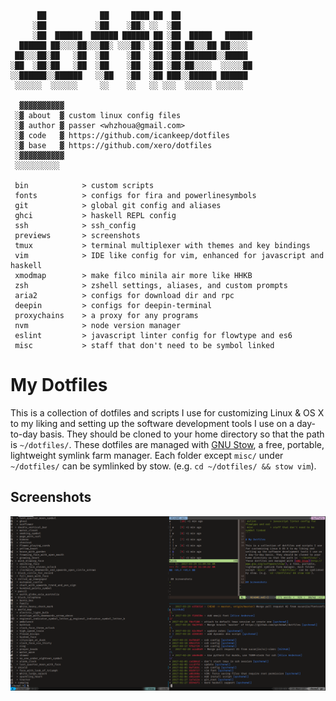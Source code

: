 ```
      ██            ██     ████ ██  ██
     ░██           ░██    ░██░ ░░  ░██
     ░██  ██████  ██████ ██████ ██ ░██  █████   ██████
  ██████ ██░░░░██░░░██░ ░░░██░ ░██ ░██ ██░░░██ ██░░░░
 ██░░░██░██   ░██  ░██    ░██  ░██ ░██░███████░░█████
░██  ░██░██   ░██  ░██    ░██  ░██ ░██░██░░░░  ░░░░░██
░░██████░░██████   ░░██   ░██  ░██ ███░░██████ ██████
 ░░░░░░  ░░░░░░     ░░    ░░   ░░ ░░░  ░░░░░░ ░░░░░░

  ▓▓▓▓▓▓▓▓▓▓
 ░▓ about  ▓ custom linux config files
 ░▓ author ▓ passer <whzhoua@gmail.com>
 ░▓ code   ▓ https://github.com/icankeep/dotfiles
 ░▓ base   ▓ https://github.com/xero/dotfiles
 ░▓▓▓▓▓▓▓▓▓▓
 ░░░░░░░░░░

 bin            > custom scripts
 fonts          > configs for fira and powerlinesymbols
 git            > global git config and aliases
 ghci           > haskell REPL config
 ssh            > ssh_config
 previews       > screenshots
 tmux           > terminal multiplexer with themes and key bindings
 vim            > IDE like config for vim, enhanced for javascript and haskell
 xmodmap        > make filco minila air more like HHKB
 zsh            > zshell settings, aliases, and custom prompts
 aria2          > configs for download dir and rpc
 deepin         > configs for deepin-terminal
 proxychains    > a proxy for any programs
 nvm            > node version manager
 eslint         > javascript linter config for flowtype and es6
 misc           > staff that don't need to be symbol linked
```

# My Dotfiles

This is a collection of dotfiles and scripts I use for customizing Linux & OS X to my liking and setting up the software development tools I use on a day-to-day basis. They should be cloned to your home directory so that the path is `~/dotfiles/`. These dotfiles are managed with [GNU Stow](http://www.gnu.org/software/stow/), a free, portable, lightweight symlink farm manager. Each folder except `misc/` under `~/dotfiles/` can be symlinked by stow. (e.g. `cd ~/dotfiles/ && stow vim`).


## Screenshots

![](./misc/screenshots/tmux-multi-pane.png)
